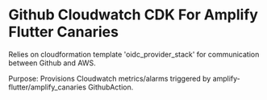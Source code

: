 # Github Cloudwatch CDK For Amplify Flutter Canaries

Relies on cloudformation template 'oidc_provider_stack' for communication between Github and AWS.

Purpose: Provisions Cloudwatch metrics/alarms triggered by amplify-flutter/amplify_canaries GithubAction.